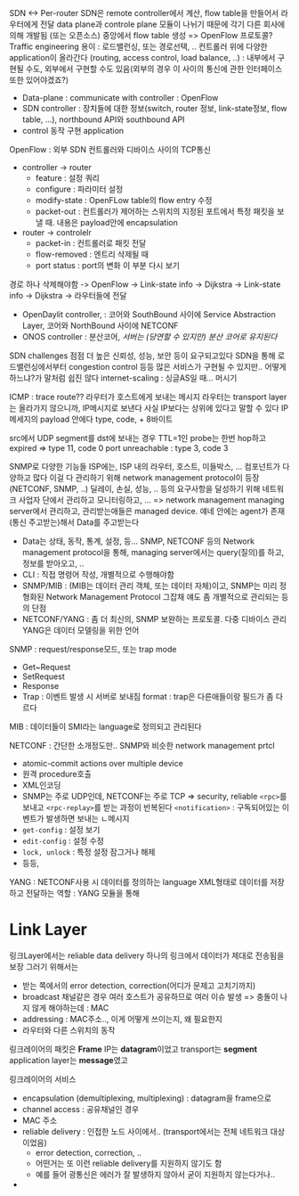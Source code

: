 SDN <-> Per-router
SDN은 remote controller에서 계산, flow table을 만들어서 라우터에게 전달
data plane과 controle plane 모듈이 나뉘기 때문에 각기 다른 회사에 의해 개발됨 (또는 오픈소스)
중앙에서 flow table 생성 => OpenFlow 프로토콜?
Traffic engineering 용이 : 로드밸런싱, 또는 경로선택, ..
컨트롤러 위에 다양한 application이 올라간다 (routing, access control, load balance, ..) : 내부에서 구현될 수도, 외부에서 구현할 수도 있음(외부의 경우 이 사이의 통신에 관한 인터페이스 또한 있어야겠죠?)
- Data-plane : communicate with controller : OpenFlow
- SDN controller : 장치들에 대한 정보(switch, router 정보, link-state정보, flow table, ...), northbound API와 southbound API
- control 동작 구현 application

OpenFlow : 외부 SDN 컨트롤러와 디바이스 사이의 TCP통신
- controller -> router
	- feature : 설정 쿼리
	- configure : 파라미터 설정
	- modify-state : OpenFLow table의 flow entry 수정
	- packet-out : 컨트롤러가 제어하는 스위치의 지정된 포트에서 특정 패킷을 보낼 때. 내용은 payload안에 encapsulation
- router -> controlelr
	- packet-in : 컨트롤러로 패킷 전달
	- flow-removed : 엔트리 삭제될 때
	- port status : port의 변화
이 부분 다시 보기

경로 하나 삭제해야함 -> OpenFlow -> Link-state info -> Dijkstra -> Link-state info -> Dijkstra -> 라우터들에 전달

- OpenDaylit controller,  : 코어와 SouthBound 사이에 Service Abstraction Layer, 코어와 NorthBound 사이에 NETCONF 
- ONOS controller : 분산코어, 
*서버는 (당연할 수 있지만) 분산 코어로 유지된다*

SDN challenges
점점 더 높은 신뢰성, 성능, 보안 등이 요구되고있다
SDN을 통해 로드밸런싱에서부터 congestion control 등등 많은 서비스가 구현될 수 있지만.. 어떻게 하느냐?가 말처럼 쉽진 않다
internet-scaling : 싱글AS일 때... 머시기

ICMP : trace route??
라우터가 호스트에게 보내는 메시지
라우터는 transport layer는 올라가지 않으니까, IP메시지로 보낸다
사실 IP보다는 상위에 있다고 말할 수 있다
IP메세지의 payload 안에다
type, code, + 8바이트

src에서 UDP segment를 dst에 보내는 경우
TTL=1인 probe는 한번 hop하고 expired => type 11, code 0
port unreachable : type 3, code 3

SNMP로 다양한 기능들
ISP에는, ISP 내의 라우터, 호스트, 미들박스, ... 컴포넌트가 다양하고 많다
이걸 다 관리하기 위해 network management protocol이 등장(NETCONF, SNMP, ..)
딜레이, 손실, 성능, .. 등의 요구사항을 달성하기 위해 네트워크 사업자 단에서 관리하고 모니터링하고, ... => network management
managing server에서 관리하고, 관리받는애들은 managed device. 얘네 안에는 agent가 존재(통신 주고받는)해서 Data를 주고받는다
- Data는 상태, 동작, 통계, 설정, 등...
SNMP, NETCONF 등의 Network management protocol을 통해, managing server에서는 query(질의)를 하고,  정보를 받아오고, ..
- CLI : 직접 명령어 작성, 개별적으로 수행해야함
- SNMP/MIB : (MIB는 데이터 관리 객체, 또는 데이터 자체)이고, SNMP는 미리 정형화된 Network Management Protocol 그잡채
	얘도 좀 개별적으로 관리되는 등의 단점
- NETCONF/YANG : 좀 더 최신의, SNMP 보완하는 프로토콜. 다중 디바이스 관리
	YANG은 데이터 모델링을 위한 언어

SNMP : request/response모드, 또는 trap mode
- Get~Request
- SetRequest
- Response
- Trap : 이벤트 발생 시 서버로 보내짐
format : trap은 다른애들이랑 필드가 좀 다르다

MIB : 데이터들이 SMI라는 language로 정의되고 관리된다

NETCONF : 간단한 소개정도만.. SNMP와 비슷한 network management prtcl
- atomic-commit actions over multiple device
- 원격 procedure호출 
- XML인코딩
- SNMP는 주로 UDP인데, NETCONF는 주로 TCP => security, reliable
`<rpc>`를 보내고 `<rpc-replay>`를 받는 과정이 반복된다
`<notification>` : 구독되어있는 이벤트가 발생하면 보내는 ㄴ메시지
- `get-config` : 설정 보기
- `edit-config` : 설정 수정
- `lock, unlock` : 특정 설정 잠그거나 해제
- 등등,

YANG : NETCONF사용 시 데이터를 정의하는 language
XML형태로 데이터를 저장하고 전달하는 역할 : YANG 모듈을 통해


# Link Layer
링크Layer에서는 reliable data delivery
하나의 링크에서 데이터가 제대로 전송됨을 보장
그러기 위해서는
- 받는 쪽에서의 error detection, correction(어디가 문제고 고치기까지)
- broadcast 채널같은 경우 여러 호스트가 공유하므로 여러 이슈 발생
	=> 충돌이 나지 않게 해야하는데 : MAC
- addressing : MAC주소.., 이게 어떻게 쓰이는지, 왜 필요한지
- 라우터와 다른 스위치의 동작

링크레이어의 패킷은 **Frame**
IP는 **datagram**이었고
transport는 **segment**
application layer는 **message**였고

링크레이어의 서비스
- encapsulation (demultiplexing, multiplexing) : datagram을 frame으로
- channel access : 공유채널인 경우
- MAC 주소
- reliable delivery : 인접한 노드 사이에서.. (transport에서는 전체 네트워크 대상이었음)
	- error detection, correction, ..
	- 어떤거는 또 이런 reliable delivery를 지원하지 않기도 함
	- 예를 들어 광통신은 에러가 잘 발생하지 않아서 굳이 지원하지 않는다거나..
- 